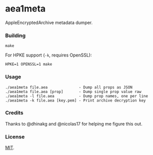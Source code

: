 # aea1meta

AppleEncryptedArchive metadata dumper.

### Building

```
make
```

For HPKE support (`-k`, requires OpenSSL):

```
HPKE=1 OPENSSL=1 make
```

### Usage

```
./aea1meta file.aea              - Dump all props as JSON
./aea1meta file.aea [prop]       - Dump single prop value raw
./aea1meta -l file.aea           - Dump prop names, one per line
./aea1meta -k file.aea [key.pem] - Print archive decryption key
```

### Credits

Thanks to @dhinakg and @nicolas17 for helping me figure this out.

### License

[MIT](https://github.com/Siguza/aea1meta/blob/master/LICENSE).

